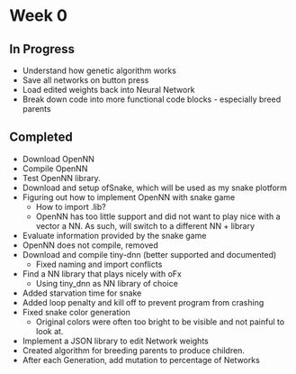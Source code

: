# Week 0
## In Progress
  - Understand how genetic algorithm works
  - Save all networks on button press
  - Load edited weights back into Neural Network
  - Break down code into more functional code blocks - especially breed parents
  
## Completed
  - Download OpenNN
  - Compile OpenNN
  - Test OpenNN library.
  - Download and setup ofSnake, which will be used as my snake plotform
  - Figuring out how to implement OpenNN with snake game
     - How to import .lib?
     - OpenNN has too little support and did not want to play nice with a vector a NN. As such, will switch to a different NN + library
   - Evaluate information provided by the snake game
   - OpenNN does not compile, removed
   - Download and compile tiny-dnn (better supported and documented)
     - Fixed naming and import conflicts 
  - Find a NN library that plays nicely with oFx
    - Using tiny_dnn as NN library of choice
  - Added starvation time for snake
  - Added loop penalty and kill off to prevent program from crashing
  - Fixed snake color generation
    - Original colors were often too bright to be visible and not painful to look at.
  - Implement a JSON library to edit Network weights
  - Created algorithm for breeding parents to produce children.
  - After each Generation, add mutation to percentage of Networks
